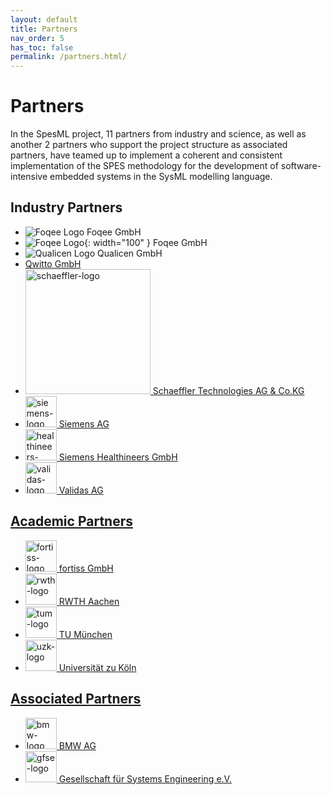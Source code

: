 ```yaml
---
layout: default
title: Partners
nav_order: 5
has_toc: false
permalink: /partners.html/
---
```

# Partners
In the SpesML project, 11 partners from industry and science, as well as another 2 partners who support the project structure as associated partners, have teamed up to implement a coherent and consistent implementation of the SPES methodology for the development of software-intensive embedded systems in the SysML modelling language.

## Industry Partners
* ![Foqee Logo](/images/foqee.png) Foqee GmbH
* ![Foqee Logo](/images/foqee.png){: width="100" } Foqee GmbH
* ![Qualicen Logo](/images/qualicen.png) Qualicen GmbH
* <a href="/images/qwitto.jpg" width='100' alt='qwitto-logo'> Qwitto GmbH
* <img src="/images/schaeffler.png" alt="schaeffler-logo" width="200"/> Schaeffler Technologies AG & Co.KG
* <img src="/images/siemens.png" alt="siemens-logo" width="50"/> Siemens AG
* <img src="/images/healthineers.png" alt="healthineers-logo" width="50"/> Siemens Healthineers GmbH
* <img src="/images/validas.png" alt="validas-logo" width="50"/> Validas AG

## Academic Partners
* <img src="/images/fortiss.png" alt="fortiss-logo" width="50"/> fortiss GmbH
* <img src="/images/rwth.png" alt="rwth-logo" width="50"/> RWTH Aachen
* <img src="/images/tum.png" alt="tum-logo" width="50"/> TU München
* <img src="/images/uzk.png" alt="uzk-logo" width="50"/> Universität zu Köln

## Associated Partners
* <img src="/images/bmw.png" alt="bmw-logo" width="50"/> BMW AG
* <img src="/images/gfse.jpg" alt="gfse-logo" width="50"/> Gesellschaft für Systems Engineering e.V.
